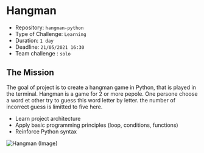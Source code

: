 # Hangman
* Repository: ```hangman-python```
* Type of Challenge: ```Learning```
* Duration: ```1 day```
* Deadline: ```21/05/2021 16:30```
* Team challenge : ```solo```

## The Mission

The goal of project is to create a hangman game in Python, that is played in the terminal.
Hangman is a game for 2 or more pepole. One persone choose a word et other try to guess this word letter by letter. the number of incorrect guess is limitted to five here. 

- Learn project architecture
- Apply basic programming principles (loop, conditions, functions)
- Reinforce Python syntax

![Hangman (Image)](https://upload.wikimedia.org/wikipedia/commons/thumb/f/f4/Hangman_game.jpg/800px-Hangman_game.jpg)





